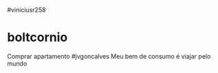 #viniciusr258
# boltcornio
Comprar apartamento 
#jvgoncalves
Meu bem de consumo é viajar pelo mundo

